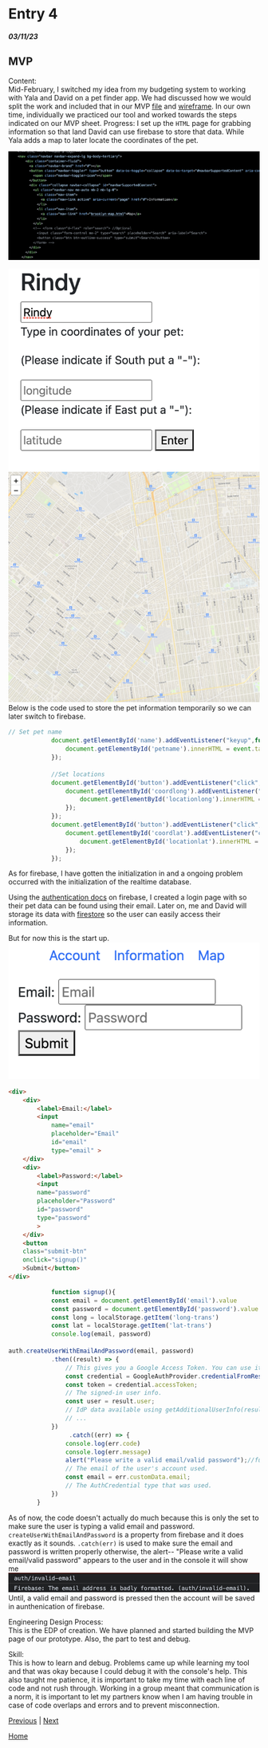# Entry 4
##### 03/11/23

## MVP

Content: <br>
Mid-February, I switched my idea from my budgeting system to working with Yala and David on a pet finder app. We had discussed how we would split the work and included that in our MVP [file](https://docs.google.com/document/d/1IOgOBQIXL0xnpZYDINYj7pjE6Xca6grdK6rAzGLUkfc/edit?usp=sharing) and [wireframe](). In our own time, individually we practiced our tool and worked towards the steps indicated on our MVP sheet. 
Progress: 
I set up the `HTML` page for grabbing information so that Iand David can use firebase to store that data. While Yala adds a map to later locate the coordinates of the pet.

<img src="img/fp-nav.png"><br>
<!-- <img src="img/fp-main.png"><br> -->
<img src="img/fp-pg.png"><br>
<img src="img/fp-map.png"><br>
Below is the code used to store the pet information temporarily so we can later switch to firebase. 

``` js
// Set pet name
            document.getElementById('name').addEventListener("keyup",function(event){
                document.getElementById('petname').innerHTML = event.target.value;
            });

            //Set locations
            document.getElementById('button').addEventListener("click",function(event){
                document.getElementById('coordlong').addEventListener("change",function(event){
                    document.getElementById('locationlong').innerHTML = event.target.value;
                });
            });
            document.getElementById('button').addEventListener("click",function(event){
                document.getElementById('coordlat').addEventListener("change",function(event){
                    document.getElementById('locationlat').innerHTML = event.target.value;
                });
            });

```
As for firebase, I have gotten the initialization in and a ongoing problem occurred with the initialization of the realtime database. 

Using the [authentication docs](https://firebase.google.com/docs/auth/web/google-signin?hl=en&authuser=0) on firebase, I created a login page with so their pet data can be found using their email. Later on, me and David will storage its data with [firestore](https://firebase.google.com/docs/firestore?hl=en&authuser=0) so the user can easily access their information. 

But for now this is the start up.
<img src="img/login.png"><br>
```html 
<div>
    <div>
        <label>Email:</label>
        <input
            name="email"
            placeholder="Email"
            id="email"
            type="email" >
    </div>
    <div>
        <label>Password:</label>
        <input
        name="password"
        placeholder="Password"
        id="password"
        type="password"
        >
    </div>
    <button
    class="submit-btn"
    onclick="signup()"
    >Submit</button>
</div>
```

``` js 
            function signup(){
            const email = document.getElementById('email').value
            const password = document.getElementById('password').value
            const long = localStorage.getItem('long-trans')
            const lat = localStorage.getItem('lat-trans')
            console.log(email, password)

auth.createUserWithEmailAndPassword(email, password)
            .then((result) => {
                // This gives you a Google Access Token. You can use it to access the Google API.
                const credential = GoogleAuthProvider.credentialFromResult(result);
                const token = credential.accessToken;
                // The signed-in user info.
                const user = result.user;
                // IdP data available using getAdditionalUserInfo(result)
                // ...
            })
                 .catch((err) => {
                console.log(err.code)
                console.log(err.message)
                alert("Please write a valid email/valid password");//future: make this into a popup
                // The email of the user's account used.
                const email = err.customData.email;
                // The AuthCredential type that was used.
            })
        }
```

As of now, the code doesn't actually do much because this is only the set to make sure the user is typing a valid email and password. `createUserWithEmailAndPassword` is a property from firebase and it does exactly as it sounds. `.catch(err)` is used to make sure the email and password is written properly otherwise, the alert-- "Please write a valid email/valid password" appears to the user and in the console it will show me 
<img src="img/console-login-err.png">
Until, a valid email and password is pressed then the account will be saved in aunthenication of firebase.

Engineering Design Process:<br>
This is the EDP of creation. We have planned and started building the MVP page of our prototype. Also, the part to test and debug. 

Skill: <br>
This is how to learn and debug. Problems came up while learning my tool and that was okay because I could debug it with the console's help. This also taught me patience, it is important to take my time with each line of code and not rush through. Working in a group meant that communication is a norm, it is important to let my partners know when I am having trouble in case of code overlaps and errors and to prevent misconnection. 

[Previous](entry03.md) | [Next](entry05.md)

[Home](../README.md)
